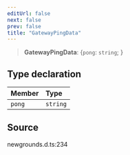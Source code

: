 ```yaml
---
editUrl: false
next: false
prev: false
title: "GatewayPingData"
---
```


> **GatewayPingData**: \{`pong`: `string`;  }

## Type declaration

| Member | Type |
| :------ | :------ |
| `pong` | `string` |

## Source

newgrounds.d.ts:234
